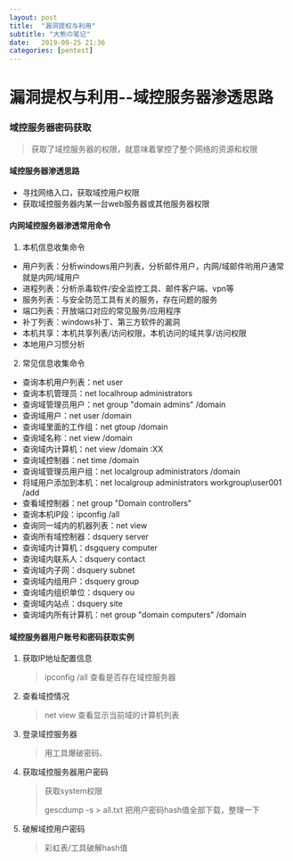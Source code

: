 ```yaml
---
layout: post
title:  "漏洞提权与利用"
subtitle: "大熊の笔记"
date:   2019-09-25 21:36
categories: [pentest]
---
```


# 漏洞提权与利用--域控服务器渗透思路

###  域控服务器密码获取

> 获取了域控服务器的权限，就意味着掌控了整个网络的资源和权限

#### 域控服务器渗透思路

- 寻找网络入口，获取域控用户权限
- 获取域控服务器内某一台web服务器或其他服务器权限

#### 内网域控服务器渗透常用命令

1. 本机信息收集命令

- 用户列表：分析windows用户列表，分析邮件用户，内网/域邮件哟用户通常就是内网/域用户
- 进程列表：分析杀毒软件/安全监控工具、邮件客户端、vpn等
- 服务列表：与安全防范工具有关的服务，存在问题的服务
- 端口列表：开放端口对应的常见服务/应用程序
- 补丁列表：windows补丁、第三方软件的漏洞
- 本机共享：本机共享列表/访问权限，本机访问的域共享/访问权限
- 本地用户习惯分析

2. 常见信息收集命令

- 查询本机用户列表：net user
- 查询本机管理员：net localhroup administrators
- 查询域管理员用户：net group "domain admins" /domain
- 查询域用户：net user /domain
- 查询域里面的工作组：net gtoup /domain
- 查询域名称：net view /domain
- 查询域内计算机：net view /domain :XX
- 查询域控制器：net time /domain
- 查询域管理员用户组：net localgroup administrators /domain
- 将域用户添加到本机：net localgroup administrators workgroup\user001 /add
- 查看域控制器：net group "Domain controllers"
- 查询本机IP段：ipconfig /all
- 查询同一域内的机器列表：net view
- 查询所有域控制器：dsquery server
- 查询域内计算机：dsgquery computer
- 查询域内联系人：dsquery contact
- 查询域内子网：dsquery subnet
- 查询域内组用户：dsquery group
- 查询域内组织单位：dsquery ou
- 查询域内站点：dsquery site
- 查询域内所有计算机：net group "domain computers" /domain

#### 域控服务器用户账号和密码获取实例

1. 获取IP地址配置信息

   > ipconfig /all 查看是否存在域控服务器

2. 查看域控情况

   > net view  查看显示当前域的计算机列表

3. 登录域控服务器

   > 用工具爆破密码、

4. 获取域控服务器用户密码

   > 获取system权限
   >
   > gescdump -s > all.txt 把用户密码hash值全部下载，整理一下

5. 破解域控用户密码

   > 彩虹表/工具破解hash值



